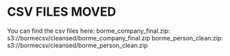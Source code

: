 # CSV FILES MOVED 
You can find the csv files here:
borme_company_final.zip: s3://bormecsv/cleansed/borme_company_final.zip
borme_person_clean.zip: s3://bormecsv/cleansed/borme_person_clean.zip
